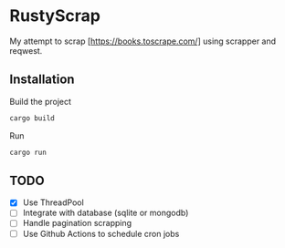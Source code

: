 # RustyScrap

My attempt to scrap [https://books.toscrape.com/] using scrapper and reqwest.

## Installation

Build the project
```bash
cargo build
```

Run 
```bash
cargo run
```

## TODO
- [x] Use ThreadPool
- [ ] Integrate with database (sqlite or mongodb)
- [ ] Handle pagination scrapping
- [ ] Use Github Actions to schedule cron jobs
